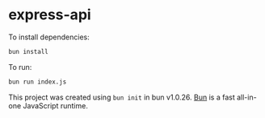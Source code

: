 # express-api

To install dependencies:

```bash
bun install
```

To run:

```bash
bun run index.js
```

This project was created using `bun init` in bun v1.0.26. [Bun](https://bun.sh) is a fast all-in-one JavaScript runtime.
